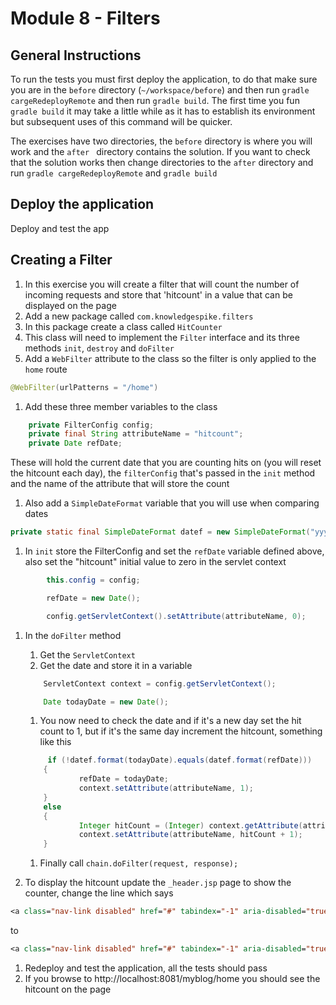 # Module 8 - Filters

## General Instructions

To run the tests you must first deploy the application, to do that make sure you are in the `before` directory (`~/workspace/before`) and then run `gradle cargeRedeployRemote` and then run `gradle build`. The first time you fun `gradle build` it may take a little while as it has to establish its environment but subsequent uses of this command will be quicker.

The exercises have two directories, the `before` directory is where you will work and the `after ` directory contains the solution. If you want to check that the solution works then change directories to the `after` directory and run `gradle cargeRedeployRemote` and `gradle build`

## Deploy the application

Deploy and test the app

## Creating a Filter

1. In this exercise you will create a filter that will count the number of incoming requests and store that 'hitcount' in a value that can be displayed on the page
1. Add a new package called `com.knowledgespike.filters`
1. In this package create a class called `HitCounter`
1. This class will need to implement the `Filter` interface and its three methods `init`, `destroy` and `doFilter`
1. Add a `WebFilter` attribute to the class so the filter is only applied to the `home` route
```java
@WebFilter(urlPatterns = "/home")
```
1. Add these three member variables to the class
```java
    private FilterConfig config;
    private final String attributeName = "hitcount";
    private Date refDate;
```
These will hold the current date that you are counting hits on (you will reset the hitcount each day), the `filterConfig` that's passed in the `init` method and the name of the attribute that will store the count
1. Also add a `SimpleDateFormat` variable that you will use when comparing dates
```java
private static final SimpleDateFormat datef = new SimpleDateFormat("yyyyMMdd");
```
1. In `init` store the FilterConfig and set the `refDate` variable defined above, also set the "hitcount" initial value to zero in the servlet context
```java
        this.config = config;

        refDate = new Date();

        config.getServletContext().setAttribute(attributeName, 0);
```

1. In the `doFilter` method
    1. Get the `ServletContext`
    1. Get the date and store it in a variable
    ```java
        ServletContext context = config.getServletContext();

        Date todayDate = new Date();
    ```
    1. You now need to check the date and if it's a new day set the hit count to 1, but if it's the same day increment the hitcount, something like this
    ```java
         if (!datef.format(todayDate).equals(datef.format(refDate)))
        {
                refDate = todayDate;
                context.setAttribute(attributeName, 1);
        }
        else
        {
                Integer hitCount = (Integer) context.getAttribute(attributeName);
                context.setAttribute(attributeName, hitCount + 1);
        }
   
    ```
    1. Finally call `chain.doFilter(request, response);`


1. To display the hitcount update the `_header.jsp` page to show the counter, change the line which says 
```jsp
<a class="nav-link disabled" href="#" tabindex="-1" aria-disabled="true" id="hitcount">Disabled</a>
```
to
```jsp
<a class="nav-link disabled" href="#" tabindex="-1" aria-disabled="true" id="hitcount">[${hitcount}] hits today!</a>
```
1. Redeploy and test the application, all the tests should pass
1. If you browse to http://localhost:8081/myblog/home you should see the hitcount on the page